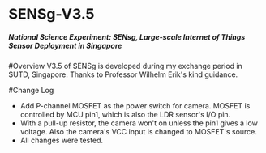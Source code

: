 SENSg-V3.5
==========
<h5>National Science Experiment: SENsg,  Large-scale Internet of Things Sensor Deployment in Singapore</h5>

#Overview
V3.5 of SENSg is developed during my exchange period in SUTD, Singapore. Thanks to Professor Wilhelm Erik's kind guidance.

#Change Log
* Add P-channel MOSFET as the power switch for camera. MOSFET is controlled by MCU pin1, which is also the LDR sensor's I/O pin. 
* With a pull-up resistor, the camera won't on unless the pin1 gives a low voltage. Also the camera's VCC input is changed to MOSFET's source.
* All changes were tested.

